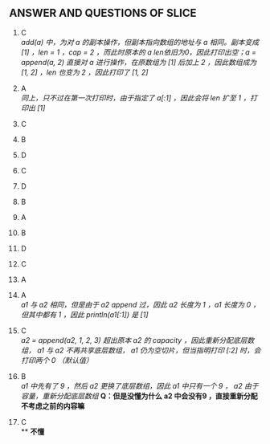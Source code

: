 ## ANSWER AND QUESTIONS OF SLICE

1. C  
   *add(a) 中，为对 a 的副本操作，但副本指向数组的地址与 a 相同。副本变成 [1] ，len = 1 ，cap = 2 ，而此时原本的 a len依旧为0，因此打印出空；a = append(a, 2) 直接对 a 进行操作，在原数组为 [1] 后加上 2 ，因此数组成为 [1, 2] ，len 也变为 2 ，因此打印了 [1, 2]*

2. A  
   *同上，只不过在第一次打印时，由于指定了 a[:1] ，因此会将 len 扩至 1 ，打印出 [1]*
   
3. C  
   
4. B  
    
5. D  
    
6. C  
    
7. D  
   
8. B  
   
9. A  
    
10. B  
    
11. D  
    
12. C  
    
13. A

14. A  
*a1 与 a2 相同，但是由于 a2 append 过，因此 a2 长度为 1 ，a1 长度为 0 ，但其中都有 1 ，因此 println(a1[:1]) 是 [1]*

15. C  
*a2 = append(a2, 1, 2, 3) 超出原本 a2 的 capacity ，因此重新分配底层数组， a1 与 a2 不再共享底层数组， a1 仍为空切片，但当指明打印 [:2] 时，会打印两个 0 （默认值）*

16. B  
*a1 中先有了 9 ，然后 a2 更换了底层数组，因此 a1 中只有一个 9 ， a2 由于容量，重新分配底层数组*
__Q：但是没懂为什么 a2 中会没有9 ，直接重新分配不考虑之前的内容嘛__

17. C  
**
__不懂__
